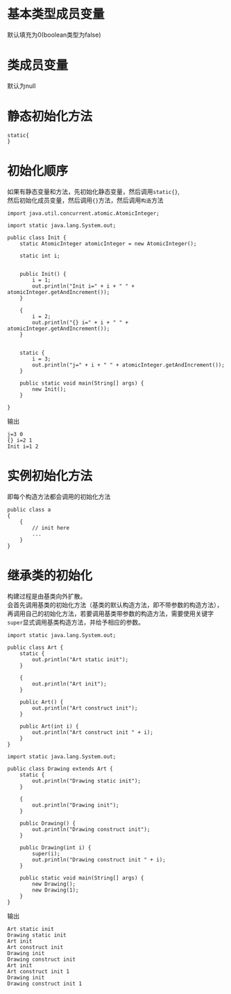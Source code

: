 # 基本类型成员变量
默认填充为0(boolean类型为false)
# 类成员变量
默认为null

# 静态初始化方法
```
static{
}
```

# 初始化顺序
如果有静态变量和方法，先初始化静态变量，然后调用`static{}`,  
然后初始化成员变量，然后调用`{}`方法，然后调用`构造`方法
```
import java.util.concurrent.atomic.AtomicInteger;

import static java.lang.System.out;

public class Init {
    static AtomicInteger atomicInteger = new AtomicInteger();

    static int i;


    public Init() {
        i = 1;
        out.println("Init i=" + i + " " + atomicInteger.getAndIncrement());
    }

    {
        i = 2;
        out.println("{} i=" + i + " " + atomicInteger.getAndIncrement());
    }


    static {
        i = 3;
        out.println("j=" + i + " " + atomicInteger.getAndIncrement());
    }

    public static void main(String[] args) {
        new Init();
    }

}

```
输出
```
j=3 0
{} i=2 1
Init i=1 2

```

# 实例初始化方法
即每个构造方法都会调用的初始化方法
```
public class a
{
	{
		// init here
		...
	}
}
```

# 继承类的初始化
构建过程是由基类向外扩散。  
会首先调用基类的初始化方法（基类的默认构造方法，即不带参数的构造方法），再调用自己的初始化方法，若要调用基类带参数的构造方法，需要使用关键字`super`显式调用基类构造方法，并给予相应的参数。
```
import static java.lang.System.out;

public class Art {
    static {
        out.println("Art static init");
    }

    {
        out.println("Art init");
    }

    public Art() {
        out.println("Art construct init");
    }

    public Art(int i) {
        out.println("Art construct init " + i);
    }
}

```
```
import static java.lang.System.out;

public class Drawing extends Art {
    static {
        out.println("Drawing static init");
    }

    {
        out.println("Drawing init");
    }

    public Drawing() {
        out.println("Drawing construct init");
    }

    public Drawing(int i) {
        super(i);
        out.println("Drawing construct init " + i);
    }

    public static void main(String[] args) {
        new Drawing();
        new Drawing(1);
    }
}

```
输出
```
Art static init
Drawing static init
Art init
Art construct init
Drawing init
Drawing construct init
Art init
Art construct init 1
Drawing init
Drawing construct init 1
```